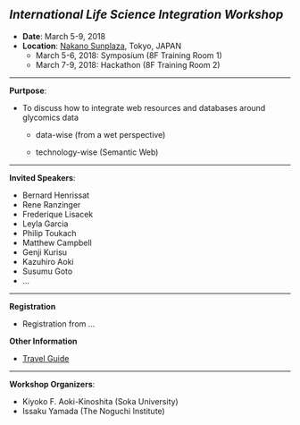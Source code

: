 

## *International Life Science Integration Workshop*    
* **Date**: March 5-9, 2018
* **Location**: <a href="https://www.sunplaza.jp/en/">Nakano Sunplaza</a>, Tokyo, JAPAN
  * March 5-6, 2018: Symposium (8F Training Room 1)
  * March 7-9, 2018: Hackathon (8F Training Room 2)
 
***    
**Purtpose**:

* To discuss how to integrate web resources and databases around glycomics data

  * data-wise (from a wet perspective)  

  * technology-wise (Semantic Web)  

***    

**Invited Speakers**:
*  Bernard Henrissat
*  Rene Ranzinger
*  Frederique Lisacek
*  Leyla Garcia
*  Philip Toukach
*  Matthew Campbell
*  Genji Kurisu 
*  Kazuhiro Aoki
*  Susumu Goto
* ...  

***    

**Registration**
 * Registration from ...

  
**Other Information**
* <a href="http://www.gotokyo.org/en/index.html">Travel Guide</a>
  
***
**Workshop Organizers**:
* Kiyoko F. Aoki-Kinoshita (Soka University)
* Issaku Yamada (The Noguchi Institute)

